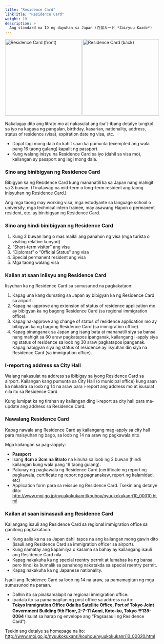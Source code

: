 ```yaml
---
title: "Residence Card"
linkTitle: "Residence Card"
weight: 10
description: >
  Ang standard na ID ng dayuhan sa Japan (在留カード *Zairyuu Kaado*)
---
```



<a href="/static/images/residence-card-front.jpg"><img src="/static/images/residence-card-front.jpg" alt="Residence Card (front)" width="250"></a> <a href="/static/images/residence-card-back.jpg"><img src="/static/images/residence-card-back.jpg" alt="Residence Card (back)" width="250"></a>

Nakalagay dito ang litrato mo at nakasulat ang iba't-ibang detalye tungkol sa iyo na kagaya ng pangalan, birthday, kasarian, nationality, address, status of residence (visa), expiration date ng visa, etc.

* Dapat lagi mong dala ito kahit saan ka pumunta (exempted ang wala pang 16 taong gulang) kapalit ng passport.
* Kung walang inisyu na Residence Card sa iyo (dahil sa visa mo), kailangan ay passport ang lagi mong dala.

### Sino ang binibigyan ng Residence Card

Bibigyan ka ng Residence Card kung mananatili ka sa Japan nang mahigit sa 3 buwan. (Tinatawag na mid-term o long-term resident ang taong inisyuhan ng Residence Card.)

Ang mga taong may working visa, mga estudyante sa language school o university, mga technical intern trainee, may asawang Hapon o permanent resident, etc. ay binibigyan ng Residence Card.

### Sino ang hindi binibigyan ng Residence Card

1. Kung 3 buwan lang o mas maikli ang panahon ng visa (mga turista o visiting relative kunyari)
2. “Short-term visitor” ang visa
3. “Diplomat” o “Official Status” ang visa
4. Special permanent resident ang visa
5. Mga taong walang visa

### Kailan at saan iniisyu ang Residence Card

Iisyuhan ka ng Residence Card sa sumusunod na pagkakataon:

1. Kapag una kang dumating sa Japan ay bibigyan ka ng Residence Card sa airport.
2. Kapag na-approve ang extension of status of residence application mo ay bibigyan ka ng bagong Residence Card (sa regional immigration office).
3. Kapag na-approve ang change of status of residence application mo ay bibigyan ka ng bagong Residence Card (sa immigration office).
4. Kapag pinanganak sa Japan ang isang bata at mananatili siya sa bansa nang mahigit sa 60 araw pagkatapos ipanganak, kailangang i-apply siya ng status of residence sa loob ng 30 araw pagkatapos ipanganak. Kapag nabigyan siya ng status of residence ay iisyuhan din siya na Residence Card (sa immigration office).


### I-report ng address sa City Hall
Walang nakasulat na address sa ibibigay sa iyong Residence Card sa airport. Kailangan kang pumunta sa City Hall (o municipal office) kung saan ka nakatira sa loob ng 14 na araw para i-report ang address mo at isusulat nila ito sa Residence Card.

Kung lumipat ka ng tirahan ay kailangan ding i-report sa city hall para ma-update ang address sa Residence Card.


### Nawalang Residence Card

Kapag nawala ang Residence Card ay kailangang mag-apply sa city hall para maisyuhan ng bago, sa loob ng 14 na araw ng pagkawala nito.

Mga kailangan sa pag-aapply:

* **Passport**
* Isang **4cm x 3cm na litrato** na kinuha sa loob ng 3 buwan (hindi
kailangan kung wala pang 16 taong gulang).
* Patunay ng pagkawala ng Residence Card (certificate ng report ng pagkawala, certificate ng report ng pagnanakaw, report ng kalamidad, etc)
* Application form para sa reissue ng Residence Card. Tsekin ang detalye dito: http://www.moj.go.jp/nyuukokukanri/kouhou/nyuukokukanri10_00010.html

### Kailan at saan isinasauli ang Residence Card

Kailangang isauli ang Residence Card sa regional immigration office sa ganitong
pagkakataon.

* Kung aalis ka na sa Japan dahil tapos na ang kailangan mong gawin dito (isauli ang Residence Card sa immigration officer sa airport).
* Kung namatay ang kapamilya o kasama sa bahay ay kailangang isauli ang Residence Card nila.
* Kapag nakakuha ka ng special reentry permit at lumabas ka ng bansa pero hindi ka
bumalik sa panahong nakatakda sa special reentry permit.
* Kapag nakakuha ka ng Japanese nationality.

Isauli ang Residence Card sa loob ng 14 na araw, sa pamamagitan ng mga sumusunod na paraan.

* Dalhin ito sa pinakamalapit na regional immigration office.
* Ipadala ito sa pamamagitan ng post office sa address na ito:   
**Tokyo Immigration Office Odaiba Satellite Office, Port of Tokyo Joint Government Building 9th Floor, 2-7-11 Aomi, Koto-ku, Tokyo 〒135-0064** (Isulat sa harap ng envelope ang "Pagsasauli ng Residence Card").

Tsekin ang detalye sa homepage na ito:
http://www.moj.go.jp/nyuukokukanri/kouhou/nyuukokukanri10_00020.html